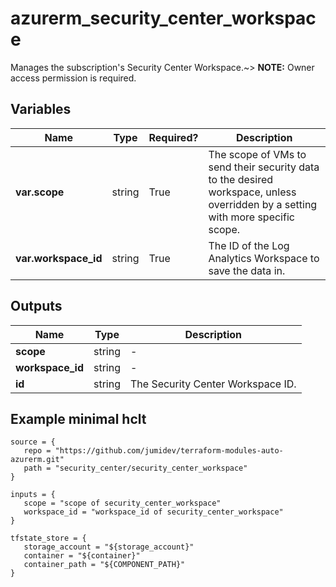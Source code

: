 # azurerm_security_center_workspace

Manages the subscription's Security Center Workspace.~> **NOTE:** Owner access permission is required.

## Variables

| Name | Type | Required? |  Description |
| ---- | ---- | --------- |  ----------- |
| **var.scope** | string | True | The scope of VMs to send their security data to the desired workspace, unless overridden by a setting with more specific scope. | 
| **var.workspace_id** | string | True | The ID of the Log Analytics Workspace to save the data in. | 



## Outputs

| Name | Type | Description |
| ---- | ---- | --------- | 
| **scope** | string  | - | 
| **workspace_id** | string  | - | 
| **id** | string  | The Security Center Workspace ID. | 

## Example minimal hclt

```hcl
source = {
   repo = "https://github.com/jumidev/terraform-modules-auto-azurerm.git" 
   path = "security_center/security_center_workspace" 
}

inputs = {
   scope = "scope of security_center_workspace" 
   workspace_id = "workspace_id of security_center_workspace" 
}

tfstate_store = {
   storage_account = "${storage_account}" 
   container = "${container}" 
   container_path = "${COMPONENT_PATH}" 
}


```